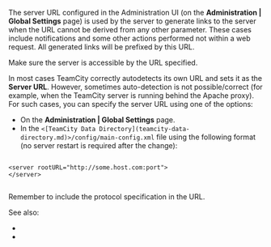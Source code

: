 [//]: # (title: Configuring Server URL)
[//]: # (auxiliary-id: Configuring Server URL)

The server URL configured in the Administration UI (on the __Administration | Global Settings__ page) is used by the server to generate links to the server  when the URL cannot be derived from any other parameter. These cases include notifications and some other actions performed not within a web request. All generated links will be prefixed by this URL. 

Make sure the server is accessible by the URL specified.

In most cases TeamCity correctly autodetects its own URL and sets it as the __Server URL__. However, sometimes auto-detection is not possible/correct (for example, when the TeamCity server is running behind the Apache proxy). For such cases, you can specify the server URL using one of the options: 
* On the __Administration |  Global Settings__ page.
* In the `<[TeamCity Data Directory](teamcity-data-directory.md)>/config/main-config.xml` file using the following format (no server restart is required after the change):

```Shell
    
<server rootURL="http://some.host.com:port">
</server>
        
```

Remember to include the protocol specification in the URL.

See also:

* [](https-server-settings.md)
* [](using-https-to-access-teamcity-server.md)
